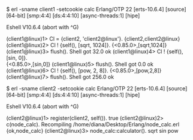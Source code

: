 $ erl -sname client1 -setcookie calc
Erlang/OTP 22 [erts-10.6.4] [source] [64-bit] [smp:4:4] [ds:4:4:10] [async-threads:1] [hipe]

Eshell V10.6.4  (abort with ^G)

(client1@linux)1> Cl = {client2, 'client2@linux'}.
{client2,client2@linux}
(client1@linux)2> Cl ! {self(), [sqrt, 1024]}.
{<0.85.0>,[sqrt,1024]}
(client1@linux)3> flush().
Shell got 32.0
ok
(client1@linux)4> Cl ! {self(), [sin, 0]}.    
{<0.85.0>,[sin,0]}
(client1@linux)5> flush().
Shell got 0.0
ok
(client1@linux)6> Cl ! {self(), [pow, 2, 8]}.
{<0.85.0>,[pow,2,8]}
(client1@linux)7> flush().
Shell got 256.0
ok



$ erl -sname client2 -setcookie calc
Erlang/OTP 22 [erts-10.6.4] [source] [64-bit] [smp:4:4] [ds:4:4:10] [async-threads:1] [hipe]

Eshell V10.6.4  (abort with ^G)

(client2@linux)1> register(client2, self()).
true
(client2@linux)2> c(node_calc).
Recompiling /home/diana/Desktop/Erlang/node_calc.erl
{ok,node_calc}
(client2@linux)3> node_calc:calculator().
sqrt
sin
pow